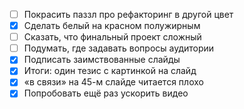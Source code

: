 * [ ] Покрасить паззл про рефакторинг в другой цвет
* [x] Сделать белый на красном полужирным
* [ ] Сказать, что финальный проект сложный
* [ ] Подумать, где задавать вопросы аудитории
* [x] Подписать заимствованные слайды
* [x] Итоги: один тезис с картинкой на слайд
* [x] «в связи» на 45-м слайде читается плохо
* [x] Попробовать ещё раз ускорить видео